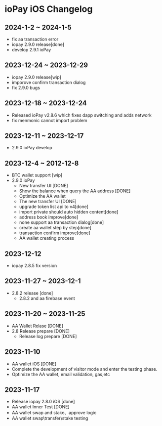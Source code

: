 # ioPay iOS Changelog
## 2024-1-2 ~ 2024-1-5
- fix aa transaction error
- iopay 2.9.0 release[done]
- develop 2.9.1 ioPay

## 2023-12-24 ~ 2023-12-29
  - iopay 2.9.0 release[wip]
  - imporove confirm transaction dialog
  - fix 2.9.0 bugs

## 2023-12-18 ~ 2023-12-24
- Released ioPay v2.8.6 which fixes dapp switching and adds network
- fix menmonic cannot import problem
  
## 2023-12-11 ~ 2023-12-17
- 2.9.0 ioPay develop
  
## 2023-12-4 ~ 2012-12-8
- BTC wallet support [wip]
- 2.9.0 ioPay
  - New transfer UI [DONE]
  - Show the balance when query the AA address [DONE]
  - Optimize the AA wallet
  - The new transfer UI [DONE]
  - upgrade token list api to v4[done]
  - import private should auto hidden content[done]
  - address book improve[done]
  - none support aa transaction dialog[done]
  - create aa wallet step by step[done]
  - transaction confirm improve[done]
  - AA wallet creating process
  
## 2023-12-12
- iopay 2.8.5 fix version

## 2023-11-27 ~ 2023-12-1
- 2.8.2 release [done]
  - 2.8.2 and aa firebase event
  
## 2023-11-20 ~ 2023-11-25
- AA Wallet Relase [DONE]
- 2.8 Release prepare [DONE]
  - Release log prepare [DONE]



## 2023-11-10

- AA wallet iOS [DONE]
- Complete the development of visitor mode and enter the testing phase.
- Optimize the AA wallet, email validation, gas,etc

## 2023-11-17
- Release iopay 2.8.0 iOS [done]
- AA wallet Inner Test [DONE]
- AA wallet swap and stake、approve logic
- AA wallet swap\transfer\stake testing
